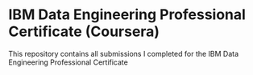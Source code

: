 # IBM Data Engineering Professional Certificate (Coursera)
This repository contains all submissions I completed for the IBM Data Engineering Professional Certificate
